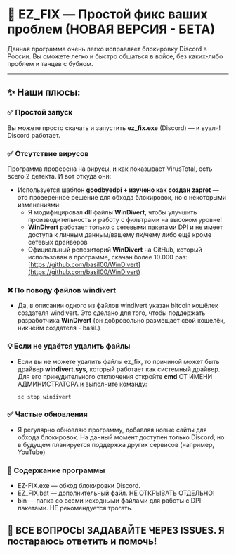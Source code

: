 # 📁 EZ_FIX — Простой фикс ваших проблем (НОВАЯ ВЕРСИЯ - БЕТА)

Данная программа очень легко исправляет блокировку Discord в России. Вы сможете легко и быстро общаться в войсе, без каких-либо проблем и танцев с бубном.

---

## ✨ Наши плюсы:

### ✅ Простой запуск
Вы можете просто скачать и запустить **ez_fix.exe** (Discord) — и вуаля! Discord работает.

### ✅ Отсутствие вирусов
Программа проверена на вирусы, и как показывает VirusTotal, есть всего 2 детекта. И вот откуда они:
- Используется шаблон **goodbyedpi + изучено как создан zapret** — это проверенное решение для обхода блокировок, но с некоторыми изменениями:
  - Я модифицировал **dll** файлы **WinDivert**, чтобы улучшить производительность и работу с фильтрами на высоком уровне!
  - **WinDivert** работает только с сетевыми пакетами DPI и не имеет доступа к личным данным/вашему пк/чему либо ещё кроме сетевых драйверов
  - Официальный репозиторий **WinDivert** на GitHub, который использован в программе, скачан более 10.000 раз: [https://github.com/basil00/WinDivert](https://github.com/basil00/WinDivert)

### ❌ По поводу файлов windivert
- Да, в описании одного из файлов windivert указан bitcoin кошёлек создателя windivert. Это сделано для того, чтобы поддержать разработчика **WinDivert** (он добровольно размещает свой кошелёк, никнейм создателя - basil.)

### 💡 Если не удаётся удалить файлы
- Если вы не можете удалить файлы ez_fix, то причиной может быть драйвер **windivert.sys**, который работает как системный драйвер. Для его принудительного отключения откройте **cmd** ОТ ИМЕНИ АДМИНИСТРАТОРА и выполните команду:

    `sc stop windivert`

 ### ✅ Частые обновления
- Я регулярно обновляю программу, добавляя новые сайты для обхода блокировок. На данный момент доступен только Discord, но в будущем планируется поддержка других сервисов (например, YouTube)

 ### 📂 Содержание программы
- EZ-FIX.exe — обход блокировки Discord.
- EZ_FIX.bat — дополнительный файл. НЕ ОТКРЫВАТЬ ОТДЕЛЬНО!
- bin — папка со всеми исходными файлами для работы с DPI пакетами. НЕ рекомендуется трогать.

## 📢 ВСЕ ВОПРОСЫ ЗАДАВАЙТЕ ЧЕРЕЗ ISSUES. Я постараюсь ответить и помочь!

